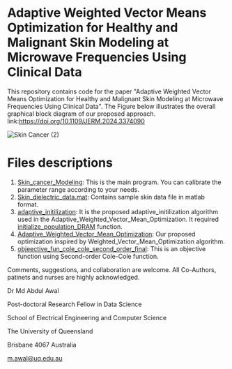# Adaptive Weighted Vector Means Optimization for Healthy and Malignant Skin Modeling at Microwave Frequencies Using Clinical Data
This repository contains code for the paper "Adaptive Weighted Vector Means Optimization for Healthy and Malignant Skin Modeling at Microwave Frequencies Using Clinical Data". The Figure below illustrates the overall graphical block diagram of our proposed approach.
link:https://doi.org/10.1109/JERM.2024.3374090

![Skin Cancer (2)](https://github.com/awalece04ku/Adaptive-Optmization-for-Skin-Cancer/assets/44156683/df649e05-d98d-4939-b4ab-64c10af25dc8)


# Files descriptions
1. [Skin_cancer_Modeling](https://github.com/awalece04ku/Adaptive-Optmization-for-Skin-Cancer/blob/main/Skin_cancer_Modeling.m): This is the main program. You can calibrate the parameter range according to your needs.
2. [Skin_dielectric_data.mat](https://github.com/awalece04ku/Adaptive-Optmization-for-Skin-Cancer/blob/main/Skin_dielectric_data.mat): Contains sample skin data file in matlab format.
3. [adaptive_initilization](https://github.com/awalece04ku/Adaptive-Optmization-for-Skin-Cancer/blob/main/adaptive_initilization.m): It is the proposed adaptive_initilization algorithm used in the Adaptive_Weighted_Vector_Mean_Optimization. It required [initialize_population_DRAM]( https://github.com/awalece04ku/Adaptive-Optmization-for-Skin-Cancer/blob/main/initialize_population_DRAM.m) function.
4. [Adaptive_Weighted_Vector_Mean_Optimization](https://github.com/awalece04ku/Adaptive-Optmization-for-Skin-Cancer/blob/main/Adaptive_Weighted_Vector_Mean_Optimization.m): Our proposed optimization inspired by Weighted_Vector_Mean_Optimization algorithm.
5. [objeective_fun_cole_cole_second_order_final](https://github.com/awalece04ku/Adaptive-Optmization-for-Skin-Cancer/blob/main/objeective_fun_cole_cole_second_order_final.m): This is an objective function using Second-order Cole-Cole function.

Comments, suggestions, and collaboration are welcome. 
All Co-Authors, patinets and nurses are highly acknowledged. 

Dr Md Abdul Awal

Post-doctoral Research Fellow in Data Science 

School of Electrical Engineering and Computer Science

The University of Queensland 

Brisbane 4067 Australia

m.awal@uq.edu.au 
